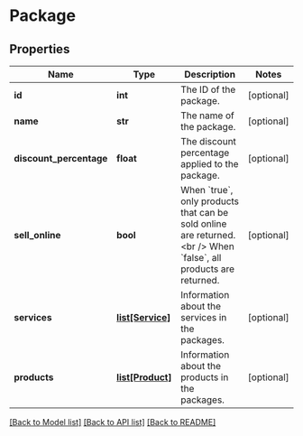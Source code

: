 # Package

## Properties
Name | Type | Description | Notes
------------ | ------------- | ------------- | -------------
**id** | **int** | The ID of the package. | [optional] 
**name** | **str** | The name of the package. | [optional] 
**discount_percentage** | **float** | The discount percentage applied to the package. | [optional] 
**sell_online** | **bool** | When &#x60;true&#x60;, only products that can be sold online are returned.&lt;br /&gt;  When &#x60;false&#x60;, all products are returned. | [optional] 
**services** | [**list[Service]**](Service.md) | Information about the services in the packages. | [optional] 
**products** | [**list[Product]**](Product.md) | Information about the products in the packages. | [optional] 

[[Back to Model list]](../README.md#documentation-for-models) [[Back to API list]](../README.md#documentation-for-api-endpoints) [[Back to README]](../README.md)


